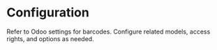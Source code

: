 # Configuration

Refer to Odoo settings for barcodes. Configure related models, access rights, and options as needed.
